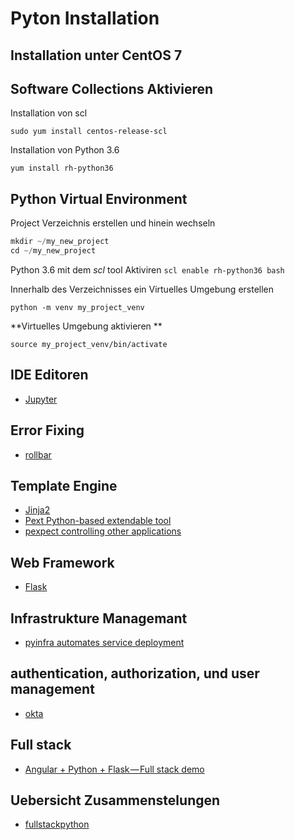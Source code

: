 # Pyton Installation

## Installation unter CentOS 7

## Software Collections Aktivieren

Installation von scl

`sudo yum install centos-release-scl`

Installation von Python 3.6

`yum install rh-python36`

## Python Virtual Environment

Project Verzeichnis erstellen und hinein wechseln

```s
mkdir ~/my_new_project
cd ~/my_new_project
```

Python 3.6 mit dem _scl_ tool Aktiviren
`scl enable rh-python36 bash`

Innerhalb des Verzeichnisses ein Virtuelles Umgebung erstellen

`python -m venv my_project_venv`

**Virtuelles Umgebung aktivieren **

`source my_project_venv/bin/activate`

## IDE Editoren

* [Jupyter](../jupyter)

## Error Fixing

* [rollbar](https://rollbar.com/)

## Template Engine

* [Jinja2]()
* [Pext Python-based extendable tool](https://github.com/Pext/Pext)
* [pexpect controlling other applications](http://pexpect.readthedocs.io/en/stable/examples.html)

## Web Framework

* [Flask](../flask)

## Infrastrukture Managemant

* [pyinfra automates service deployment](https://github.com/Fizzadar/pyinfra)

## authentication, authorization, und user management

* [okta](https://developer.okta.com/?widget=a)

## Full stack

* [Angular + Python + Flask — Full stack demo](https://medium.com/@balramchavan/angular-python-flask-full-stack-demo-27192b8de1a3)

## Uebersicht Zusammenstelungen

* [fullstackpython](https://www.fullstackpython.com/table-of-contents.html)